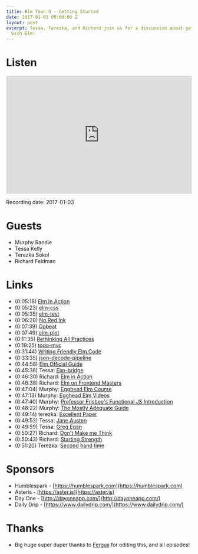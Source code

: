 ```yaml
---
title: Elm Town 9 - Getting Started
date: 2017-01-03 00:00:00 Z
layout: post
excerpt: Tessa, Terezka, and Richard join us for a discussion about getting started
  with Elm!
---
```


# Listen
<iframe src="https://cast.rocks/player/6039/Arriving-in-Elm-Town---Episode-9.mp3?episodeTitle=Arriving%20in%20Elm%20Town%20-%20Episode%209&podcastTitle=Elm%20Town&episodeDate=January%2024th%2C%202017&imageURL=https%3A%2F%2Fcast.rocks%2Fhosting%2F6039%2Ffeeds%2F8YSE5.jpg&itunesLink=https%3A%2F%2Fitunes.apple.com%2Fus%2Fpodcast%2Felm-town%2Fid1158047037%3Fmt%3D2" style="border: none; min-height: 265px; max-height: 320px; max-width: 558px; min-width: 270px; width: 100%; height: 100%;" scrollbars="no"></iframe>

Recording date: 2017-01-03

# Guests
- Murphy Randle
- Tessa Kelly
- Terezka Sokol
- Richard Feldman

# Links
- (0:05:18) [Elm in Action](https://www.manning.com/books/elm-in-action)
- (0:05:23) [elm-css](https://github.com/rtfeldman/elm-css)
- (0:05:35) [elm-test](http://package.elm-lang.org/packages/elm-community/elm-test/latest)
- (0:06:28) [No Red Ink](https://www.noredink.com/)
- (0:07:39) [Opbeat](https://opbeat.com/)
- (0:07:49) [elm-plot](https://github.com/terezka/elm-plot)
- (0:11:35) [Rethinking All Practices](https://www.youtube.com/watch?v=txxKx_I39a8)
- (0:19:25) [todo-mvc](http://todomvc.com/)
- (0:31:44) [Writing Friendly Elm Code](http://tech.noredink.com/post/146963432518/writing-friendly-elm-code)
- (0:33:35) [json-decode-pipeline](https://github.com/NoRedInk/elm-decode-pipeline)
- (0:44:58) [Elm Official Guide](https://guide.elm-lang.org/)
- (0:45:38) Tessa: [Elm-bridge](https://github.com/elmbridge)
- (0:46:30) Richard: [Elm in Action](https://www.manning.com/books/elm-in-action?a_aid=elm_in_action&a_bid=b15edc5c)
- (0:46:38) Richard: [Elm on Frontend Masters](https://frontendmasters.com/workshops/elm/)
- (0:47:04) Murphy: [Egghead Elm Course](https://egghead.io/courses/start-using-elm-to-build-web-applications)
- (0:47:13) Murphy: [Egghead Elm Videos](https://egghead.io/technologies/elm)
- (0:47:40) Murphy: [Professor Frisbee's Functional JS Introduction](https://egghead.io/courses/professor-frisby-introduces-composable-functional-javascript)
- (0:48:22) Murphy: [The Mostly Adequate Guide](https://github.com/MostlyAdequate/mostly-adequate-guide)
- (0:49:14) terezka: [Excellent Paper](http://www.inf.fu-berlin.de/lehre/WS03/alpi/lambda.pdf)
- (0:49:53) Tessa: [Jane Austen](http://www.goodreads.com/author/show/1265.Jane_Austen)
- (0:49:59) Tessa: [Greg Egan](http://www.goodreads.com/author/show/32699.Greg_Egan)
- (0:50:27) Richard: [Don't Make me Think](https://www.amazon.com/Dont-Make-Think-Revisited-Usability/dp/0321965515)
- (0:50:43) Richard: [Starting Strength](https://www.amazon.com/Starting-Strength-Basic-Barbell-Training/dp/0982522738/ref=sr_1_1?ie=UTF8&qid=1483484327&sr=8-1&keywords=starting+strength)
- (0:51:20) Terezka: [Second hand time](http://www.goodreads.com/book/show/26854453-second-hand-time?from_search=true)


# Sponsors
- Humblespark - [https://humblespark.com](https://humblespark.com)
- Asteris - [https://aster.is](https://aster.is)
- Day One - [http://dayoneapp.com/](http://dayoneapp.com/)
- Daily Drip - [https://www.dailydrip.com/](https://www.dailydrip.com/)

# Thanks
- Big huge super duper thanks to [Fergus](https://twitter.com/airuyi) for editing this, and all episodes!
